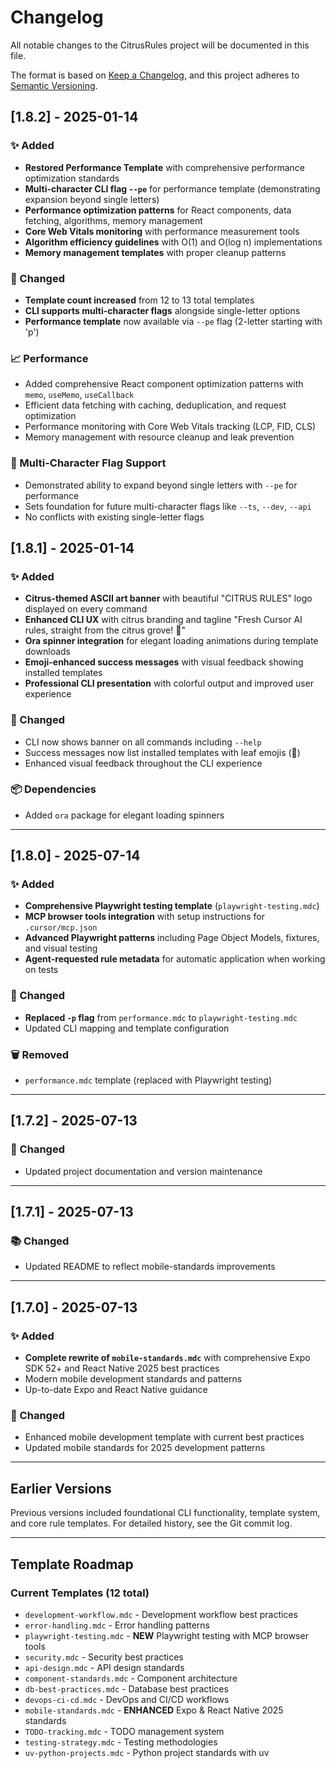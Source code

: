# Changelog

All notable changes to the CitrusRules project will be documented in this file.

The format is based on [Keep a Changelog](https://keepachangelog.com/en/1.0.0/),
and this project adheres to [Semantic Versioning](https://semver.org/spec/v2.0.0.html).

## [1.8.2] - 2025-01-14

### ✨ Added
- **Restored Performance Template** with comprehensive performance optimization standards
- **Multi-character CLI flag `--pe`** for performance template (demonstrating expansion beyond single letters)
- **Performance optimization patterns** for React components, data fetching, algorithms, memory management
- **Core Web Vitals monitoring** with performance measurement tools
- **Algorithm efficiency guidelines** with O(1) and O(log n) implementations
- **Memory management templates** with proper cleanup patterns

### 🔧 Changed
- **Template count increased** from 12 to 13 total templates
- **CLI supports multi-character flags** alongside single-letter options
- **Performance template** now available via `--pe` flag (2-letter starting with 'p')

### 📈 Performance
- Added comprehensive React component optimization patterns with `memo`, `useMemo`, `useCallback`
- Efficient data fetching with caching, deduplication, and request optimization
- Performance monitoring with Core Web Vitals tracking (LCP, FID, CLS)
- Memory management with resource cleanup and leak prevention

### 🚀 Multi-Character Flag Support
- Demonstrated ability to expand beyond single letters with `--pe` for performance
- Sets foundation for future multi-character flags like `--ts`, `--dev`, `--api`
- No conflicts with existing single-letter flags

## [1.8.1] - 2025-01-14

### ✨ Added
- **Citrus-themed ASCII art banner** with beautiful "CITRUS RULES" logo displayed on every command
- **Enhanced CLI UX** with citrus branding and tagline "Fresh Cursor AI rules, straight from the citrus grove! 🌿"
- **Ora spinner integration** for elegant loading animations during template downloads
- **Emoji-enhanced success messages** with visual feedback showing installed templates
- **Professional CLI presentation** with colorful output and improved user experience

### 🔧 Changed
- CLI now shows banner on all commands including `--help`
- Success messages now list installed templates with leaf emojis (🍃)
- Enhanced visual feedback throughout the CLI experience

### 📦 Dependencies
- Added `ora` package for elegant loading spinners

---

## [1.8.0] - 2025-07-14

### ✨ Added
- **Comprehensive Playwright testing template** (`playwright-testing.mdc`)
- **MCP browser tools integration** with setup instructions for `.cursor/mcp.json`
- **Advanced Playwright patterns** including Page Object Models, fixtures, and visual testing
- **Agent-requested rule metadata** for automatic application when working on tests

### 🔧 Changed
- **Replaced `-p` flag** from `performance.mdc` to `playwright-testing.mdc`
- Updated CLI mapping and template configuration

### 🗑️ Removed
- `performance.mdc` template (replaced with Playwright testing)

---

## [1.7.2] - 2025-07-13

### 🔧 Changed
- Updated project documentation and version maintenance

---

## [1.7.1] - 2025-07-13

### 📚 Changed
- Updated README to reflect mobile-standards improvements

---

## [1.7.0] - 2025-07-13

### ✨ Added
- **Complete rewrite of `mobile-standards.mdc`** with comprehensive Expo SDK 52+ and React Native 2025 best practices
- Modern mobile development standards and patterns
- Up-to-date Expo and React Native guidance

### 🔧 Changed
- Enhanced mobile development template with current best practices
- Updated mobile standards for 2025 development patterns

---

## Earlier Versions

Previous versions included foundational CLI functionality, template system, and core rule templates. For detailed history, see the Git commit log.

---

## Template Roadmap

### Current Templates (12 total)
- `development-workflow.mdc` - Development workflow best practices
- `error-handling.mdc` - Error handling patterns  
- `playwright-testing.mdc` - **NEW** Playwright testing with MCP browser tools
- `security.mdc` - Security best practices
- `api-design.mdc` - API design standards
- `component-standards.mdc` - Component architecture
- `db-best-practices.mdc` - Database best practices
- `devops-ci-cd.mdc` - DevOps and CI/CD workflows
- `mobile-standards.mdc` - **ENHANCED** Expo & React Native 2025 standards
- `TODO-tracking.mdc` - TODO management system
- `testing-strategy.mdc` - Testing methodologies
- `uv-python-projects.mdc` - Python project standards with uv 
